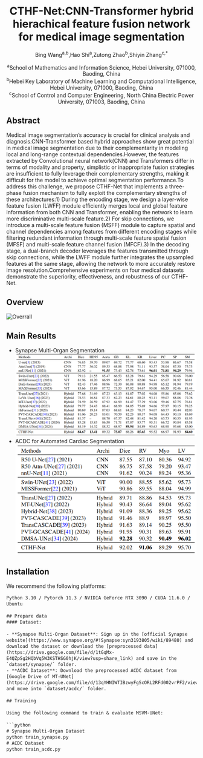 <div align="center">
<h1>CTHF-Net:CNN-Transformer hybrid hierachical feature fusion network for medical image segmentation</h1>

Bing Wang<sup>a,b</sup>,Hao Shi<sup>a</sup>,Zutong Zhao<sup>b</sup>,Shiyin Zhang<sup>c,*</sup>

<div><sup>a</sup>School of Mathematics and Information Science, Hebei University, 071000, Baoding, China</div>
<div><sup>b</sup>Hebei Key Laboratory of Machine Learning and Computational Intelligence, Hebei University, 071000, Baoding, China</div>
<div><sup>c</sup>School of Control and Computer Engineering, North China Electric Power University, 071003, Baoding, China</div>

</div>

## Abstract
Medical image segmentation’s accuracy is crucial for clinical analysis and diagnosis.CNN-Transformer based hybrid approaches show great potential in medical image segmentation due to their complementarity in modeling local and long-range contextual dependencies.However, the features extracted by Convolutional neural network(CNN) and Transformers differ in terms of modality
and property, simplistic or inappropriate fusion strategies are insufficient to fully leverage their complementary strengths, making it difficult for the model to achieve optimal segmentation performance.To address this challenge, we propose CTHF-Net that implements a three-phase fusion mechanism to fully exploit the complementary strengths of these architectures:1) During the encoding
stage, we design a layer-wise feature fusion (LWFF) module efficiently merges local and global feature information from both CNN and Transformer, enabling the network to learn more discriminative multi-scale feature.2) For skip connections, we introduce a multi-scale feature fusion (MSFF) module to capture spatial and channel dependencies among features from different encoding stages while filtering redundant information through multi-scale feature spatial fusion (MFSF) and multi-scale feature channel fusion (MFCF).3) In the decoding stage, a dual-branch decoder leverages the features transmitted through skip connections, while the
LWFF module further integrates the upsampled features at the same stage, allowing the network to more accurately restore image resolution.Comprehensive experiments on four medical datasets demonstrate the superiority, effectiveness, and robustness of our CTHF-Net.

## Overview
<img src="./assets/Overrall.png" alt="Overrall"  />

## Main Results
- Synapse Multi-Organ Segmentation
![Synapse](./assets/Synapse.png)
- ACDC for Automated Cardiac Segmentation
![ACDC](./assets/ACDC.png)
## Installation
We recommend the following platforms: 

```
Python 3.10 / Pytorch 11.3 / NVIDIA GeForce RTX 3090 / CUDA 11.6.0 / Ubuntu

## Prepare data
#### Dataset:

- **Synapse Multi-Organ Dataset**: Sign up in the [official Synapse website](https://www.synapse.org/#!Synapse:syn3193805/wiki/89480) and download the dataset or download the [preprocessed data](https://drive.google.com/file/d/1tGqMx-E4QZpSg2HQbVq5W3KSTHSG0hjK/view?usp=share_link) and save in the `dataset/synapse/` folder.
- **ACDC Dataset**: Download the preprocessed ACDC dataset from [Google Drive of MT-UNet](https://drive.google.com/file/d/13qYHNIWTIBzwyFgScORL2RFd002vrPF2/view) and move into `dataset/acdc/` folder.

## Training

Using the following command to train & evaluate MSVM-UNet:

```python
# Synapse Multi-Organ Dataset
python train_synapse.py
# ACDC Dataset
python train_acdc.py
```

